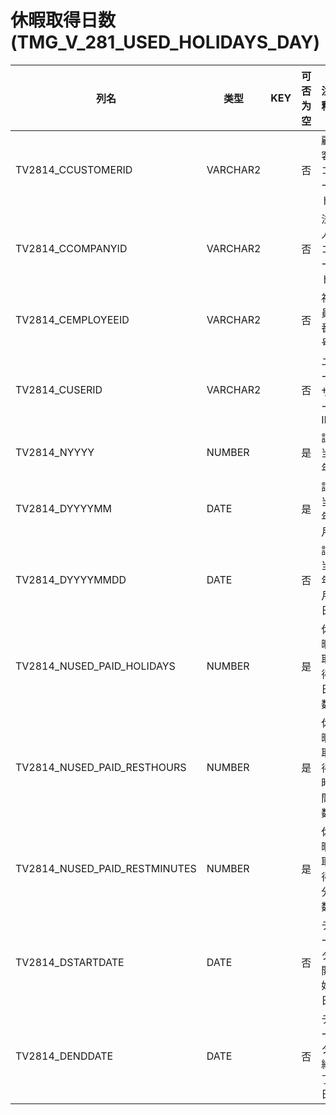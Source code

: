 # 休暇取得日数(TMG_V_281_USED_HOLIDAYS_DAY)
| 列名   | 类型   | KEY  | 可否为空 | 注释   |
| ---- | ---- | ---- | ---- | ---- |
|TV2814_CCUSTOMERID|VARCHAR2||否|顧客コード|
|TV2814_CCOMPANYID|VARCHAR2||否|法人コード|
|TV2814_CEMPLOYEEID|VARCHAR2||否|社員番号|
|TV2814_CUSERID|VARCHAR2||否|ユーザーID|
|TV2814_NYYYY|NUMBER||是|該当年|
|TV2814_DYYYYMM|DATE||是|該当年月|
|TV2814_DYYYYMMDD|DATE||否|該当年月日|
|TV2814_NUSED_PAID_HOLIDAYS|NUMBER||是|休暇取得日数|
|TV2814_NUSED_PAID_RESTHOURS|NUMBER||是|休暇取得時間数|
|TV2814_NUSED_PAID_RESTMINUTES|NUMBER||是|休暇取得分数|
|TV2814_DSTARTDATE|DATE||否|データ開始日|
|TV2814_DENDDATE|DATE||否|データ終了日|
